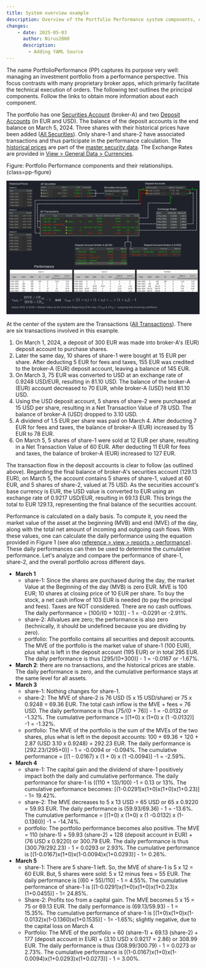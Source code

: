 ```yaml
---
title: System overview example
description: Overview of the Portfolio Performance system components, detailing how transactions, performance calculations, and other factors influence the portfolio’s overall performance.
changes:
    - date: 2025-05-03
      author: Nirus2000
      description:
        - Adding YAML Source
---
```


The name PortfolioPerformance (PP) captures its purpose very well: managing an investment portfolio from a performance perspective. This focus contrasts with many proprietary broker apps, which primarily facilitate the technical execution of orders. The following text outlines the principal components. Follow the links to obtain more information about each component.

The portfolio has one [Securities Account](../../reference/view/accounts/security-account.md) (broker-A) and two [Deposit Accounts](../../reference/view/accounts/index.md) (in EUR and USD). The balance of the deposit accounts is the end balance on March 5, 2024. Three shares with their historical prices have been added ([All Securities](../../reference/view/securities/all-securities.md)). Only share-1 and share-2 have associated transactions and thus participate in the performance calculation. The [historical prices](../../how-to/downloading-historical-prices/index.md) are part of the [master security data](../../reference/file/new.md#historical-quotes). The Exchange Rates are provided in [View > General Data > Currencies](../../reference/view/general-data/currencies.md).

Figure: Portfolio Performance components and their relationships. {class=pp-figure}

![](../images/system-overview-example.svg)

At the center of the system are the Transactions ([All Transactions](../../reference/view/accounts/all-transactions.md)). There are six transactions involved in this example.

1. On March 1, 2024, a deposit of 300 EUR was made into broker-A's (EUR) deposit account to purchase shares.
2. Later the same day, 10 shares of share-1 were bought at 15 EUR per share. After deducting 5 EUR for fees and taxes, 155 EUR was credited to the broker-A (EUR) deposit account, leaving a balance of 145 EUR.
3. On March 3, 75 EUR was converted to USD at an exchange rate of 0.9248 USD/EUR, resulting in 81.10 USD. The balance of the broker-A (EUR) account decreased to 70 EUR, while broker-A (USD) held 81.10 USD.
4. Using the USD deposit account, 5 shares of share-2 were purchased at 15 USD per share, resulting in a Net Transaction Value of 78 USD. The balance of broker-A (USD) dropped to 3.10 USD.
5. A dividend of 1.5 EUR per share was paid on March 4. After deducting 7 EUR for fees and taxes, the balance of broker-A (EUR) increased by 15 EUR to 78 EUR.
6. On March 5, 5 shares of share-1 were sold at 12 EUR per share, resulting in a Net Transaction Value of 60 EUR. After deducting 11 EUR for fees and taxes, the balance of broker-A (EUR) increased to 127 EUR.

The transaction flow in the deposit accounts is clear to follow (as outlined above). Regarding the final balance of broker-A's securities account (129.13 EUR), on March 5, the account contains 5 shares of share-1, valued at 60 EUR, and 5 shares of share-2, valued at 75 USD. As the securities account's base currency is EUR, the USD value is converted to EUR using an exchange rate of 0.9217 USD/EUR, resulting in 69.13 EUR. This brings the total to EUR 129.13, representing the final balance of the securities account.

Performance is calculated on a daily basis. To compute it, you need the market value of the asset at the beginning (MVB) and end (MVE) of the day, along with the total net amount of incoming and outgoing cash flows. With these values, one can calculate the daily performance using the equation provided in Figure 1 (see also [reference > view > reports > performance](../../reference/view/reports/performance/index.md)). These daily performances can then be used to determine the cumulative performance. Let's analyze and compare the performance of share-1, share-2, and the overall portfolio across different days.

- **March 1**
    * share-1: Since the shares are purchased during the day, the market Value at the Beginning of the day (MVB) is zero EUR. MVE is 100 EUR; 10 shares at closing price of 10 EUR per share. To buy the stock, a net cash inflow of 103 EUR is needed (to pay the principal and fees). Taxes are NOT considered. There are no cash outflows. The daily performance = [100/(0 + 103)] - 1 = -0.0291 or -2.91%.
    * share-2: Allvalues are zero; the performance is also zero (technically, it should be undefined because you are dividing by zero).
    * portfolio: The portfolio contains all securities and deposit accounts. The MVE of the portfolio is the market value of share-1 (100 EUR), plus what is left in the deposit account (195 EUR) or in total 295 EUR. The daily performance is thus [295/(0+300)] - 1 = -0.0167 or -1.67%.
- **March 2**: there are no transactions, and the historical prices are stable. The daily performance is zero, and the cumulative performance stays at the same level for all assets.
- **March 3**
    * share-1: Nothing changes for share-1.
    * share-2: The MVE of share-2 is 76 USD (5 x 15 USD/share) or 75 x 0.9248 = 69.36 EUR. The total cash inflow is the MVE + fees = 76 USD. The daily performance is thus [75/(0 + 76)] - 1 = -0.0132 or -1.32%. The cumulative performance = [(1+0) x (1+0) x (1 -0.0132)] -1 = -1.32%. 
    * portfolio: The MVE of the portfolio is the sum of the MVEs of the two shares, plus what is left in the deposit accounts: 100 + 69.36 + 120 + 2.87 (USD 3.10 x 0.9248) = 292.23 EUR. The daily performance is [292.23/(295+0)] - 1 = -0.0094 or -0.094%. The cumulative performance = [(1 - 0.0167) x (1 + 0) x (1 -0.0094)] -1 = -2.59%.
- **March 4**
    * share-1: The capital gain and the dividend of share-1 positively impact both the daily and cumulative performance. The daily performance for share-1 is ((110 + 13)/100) -1 = 0.13 or 13%. The cumulative performance becomes: [(1-0.0291)x(1+0)x(1+0)x(1+0.23)] - 1= 19.42%.
    * share-2: The MVE decreases to 5 x 13 USD = 65 USD or 65 x 0.9220 = 59.93 EUR. The daily performance is (59.93/69.36) - 1 = -13.6%. The cumulative performance = [(1+0) x (1+0) x (1 -0.0132) x (1-0.1360)] -1 = -14.74%. 
    * portfolio: The portfolio performance becomes also positive. The MVE = 110 (share-1) + 59.93 (share-2) + 128 (deposit account in EUR) + (76 USD  x 0.9220) or 300.79 EUR. The daily performance is thus (300.79/292.23) - 1 = 0.0293 or 2.93%. The cumulative performance is [(1-0.0167)x(1+0)x(1-0.0094)x(1+0.0293)] - 1= 0.26%.
- **March 5**
    * share-1: There are 5 share-1 left. So, the MVE of share-1 is 5 x 12 = 60 EUR. But, 5 shares were sold: 5 x 12 minus fees = 55 EUR. The daily performance is [(60 + 55)/110] - 1 = 4.55%. The cumulative performance of share-1 is [(1-0.0291)x(1+0)x(1+0)x(1+0.23)x (1+0.0455)] - 1= 24.85%.
    * Share-2: Profits too from a capital gain. The MVE becomes 5 x 15 = 75 or 69.13 EUR. The daily performance is (69.13/59.93) - 1 = 15.35%. The cumulative performance of share-1 is [(1+0)x(1+0)x(1-0.0132)x(1-0.1360)x(1+0.1535)] - 1= -1.65%; slightly negative, due to the capital loss on March 4.
    * Portfolio: The MVE of the portfolio = 60 (share-1) + 69.13 (share-2) + 177 (deposit account in EUR) + (3.10 USD x 0.9217 = 2.86) or 308.99 EUR.  The daily performance is thus (308.99/300.79) - 1 = 0.0273 or 2.73%. The cumulative performance is [(1-0.0167)x(1+0)x(1-0.0094)x(1+0.0293)x(1+0.0273)] - 1 = 3.00%.
